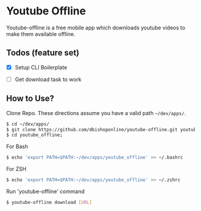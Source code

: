 # Youtube Offline

Youtube-offline is a free mobile app which downloads youtube videos to make them available offline.

## Todos (feature set)

- [x] Setup CLI Boilerplate
- [ ] Get download task to work


## How to Use?

Clone Repo. These directions assume you have a valid path `~/dev/apps/`.

```sh
$ cd ~/dev/apps/
$ git clone https://github.com/dbishoponline/youtube-offline.git youtube_offline;
$ cd youtube_offline;
```

For Bash

```sh
$ echo 'export PATH=$PATH:~/dev/apps/youtube_offline' >> ~/.bashrc
```

For ZSH

```sh
$ echo 'export PATH=$PATH:~/dev/apps/youtube_offline' >> ~/.zshrc
```

Run 'youtube-offline' command

```sh
$ youtube-offline download [URL]
```

